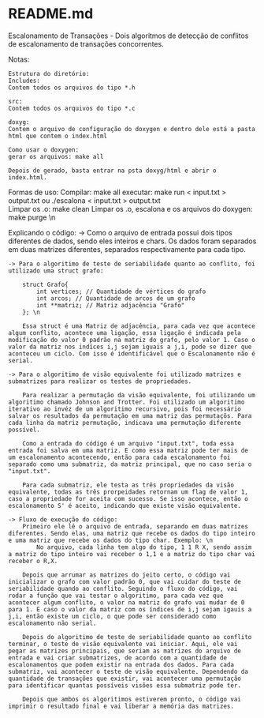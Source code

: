 # README.md
Escalonamento de Transações - Dois algoritmos de detecção de conflitos de escalonamento de transações concorrentes.

Notas: 

    Estrutura do diretório:
    Includes:
    Contem todos os arquivos do tipo *.h

    src:
    Contem todos os arquivos do tipo *.c

    doxyg:
    Contem o arquivo de configuração do doxygen e dentro dele está a pasta html que contem o index.html

    Como usar o doxygen: 
    gerar os arquivos: make all 

    Depois de gerado, basta entrar na psta doxyg/html e abrir o index.html. 

Formas de uso: 
    Compilar: make all 
    executar: make run < input.txt > output.txt 
                           ou 
              ./escalona < input.txt > output.txt  
    Limpar os .o: make clean 
    Limpar os .o, escalona e os arquivos do doxygen: make purge \n
    

           

Explicando o código: 
    -> Como o arquivo de entrada possui dois tipos diferentes de dados, sendo eles inteiros e chars. Os dados foram separados em duas matrizes diferentes, separados respectivamente para cada tipo. 

    -> Para o algoritimo de teste de seriabilidade quanto ao conflito, foi utilizado uma struct grafo: 

        struct Grafo{
            int vertices; // Quantidade de vértices do grafo
            int arcos; // Quantidade de arcos de um grafo
            int **matriz; // Matriz adjacência "Grafo"
        }; \n

        Essa struct é uma Matriz de adjacência, para cada vez que acontece algum conflito, acontece uma ligação, essa ligação é indicada pela modificação do valor 0 padrão na matriz do grafo, pelo valor 1. Caso o valor da matriz nos indíces i,j sejam iguais a j,i, pode se dizer que aconteceu um ciclo. Com isso é identificável que o Escalonamento não é serial. 

    -> Para o algoritimo de visão equivalente foi utilizado matrizes e submatrizes para realizar os testes de propriedades. 

        Para realizar a permutação da visão equivalente, foi utilizando um algoritimo chamado Johnson and Trotter. Foi utilizado um algoritimo iterativo ao invéz de um algoritimo recursivo, pois foi necessário salvar os resultados da permutação em uma matriz das permutaçõs. Para cada linha da matriz permutação, indicava uma permutação diferente possível. 

        Como a entrada do código é um arquivo "input.txt", toda essa entrada foi salva em uma matriz. E como essa matriz pode ter mais de um escalonamento acontecendo, então para cada escalonamento foi separado como uma submatriz, da matriz principal, que no caso seria o "input.txt". 

        Para cada submatriz, ele testa as três propriedades da visão equivalente, todas as três prorpeidades retornam um flag de valor 1, caso a propriedade for aceita com sucesso. Se isso acontece, então o escalonamento S' é aceito, indicando que existe visão equivalente.  

    -> Fluxo de execução do código:
        Primeiro ele lê o arquivo de entrada, separando em duas matrizes diferentes. Sendo elas, uma matriz que recebe os dados do tipo inteiro e uma matriz que recebe os dados do tipo char. Exemplo: \n
            No arquivo, cada linha tem algo do tipo, 1 1 R X, sendo assim a matriz do tipo inteiro vai receber o 1,1 e a matriz do tipo char vai receber o R,X. 
        
        Depois que arrumar as matrizes do jeito certo, o código vai inicializar o grafo com valor padrão 0, que vai cuidar do teste de seriabilidade quando ao conflito. Seguindo o fluxo do código, vai rodar a função que vai testar o algoritimo, para cada vez que acontecer algum conflito, o valor na matriz do grafo vai mudar de 0 para 1. E caso o valor da matriz com os índices de i,j sejam igauis a j,i, então existe um ciclo, o que pode ser considerado como escalonamento não serial. 

        Depois do algoritimo de teste de seriabilidade quanto ao conflito terminar, o teste de visão equivalente vai iniciar. Aqui, ele vai pegar as matrizes principais, que seriam as matrizes do arquivo de entrada e vai criar submatrizes, de acordo com a quantidade de escalonamentos que podem existir na entrada dos dados. Para cada submatriz, vai acontecer o teste de visão equivalente. Dependendo da quantidade de transações que existir, vai acontecer uma permutação para identificar quantas possíveis visões essa submatriz pode ter. 

        Depois que ambos os algoritimos estiverem pronto, o código vai imprimir o resultado final e vai liberar a memória das matrizes. 
